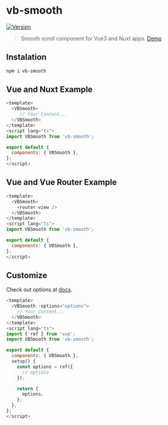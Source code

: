 # vb-smooth

<a href="https://www.npmjs.com/package/vb-smooth"><img src="https://img.shields.io/npm/v/vb-smooth.svg" alt="Version"></a>

> Smooth scroll component for Vue3 and Nuxt apps. [Demo](https://ehsan-shv.github.io/vb-smooth/)

## Instalation

```bash
npm i vb-smooth
```

## Vue and Nuxt Example

```js
<template>
  <VBSmooth>
     // Your Content...
  </VBSmooth>
</template>
<script lang="ts">
import VBSmooth from 'vb-smooth';

export default {
  components: { VBSmooth },
};
</script>
```

## Vue and Vue Router Example

```js
<template>
  <VBSmooth>
    <router-view />
  </VBSmooth>
</template>
<script lang="ts">
import VBSmooth from 'vb-smooth';

export default {
  components: { VBSmooth },
};
</script>
```

## Customize

Check out options at [docs](https://github.com/idiotWu/smooth-scrollbar).

```js
<template>
  <VBSmooth :options="options">
    // Your Content...
  </VBSmooth>
</template>
<script lang="ts">
import { ref } from 'vue';
import VBSmooth from 'vb-smooth';

export default {
  components: { VBSmooth },
  setup() {
    const options = ref({
      // options
    });

    return {
      options,
    };
  },
};
</script>
```

